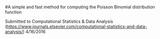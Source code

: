 #A simple and fast method for computing the Poisson Binomial distribution function

Submitted to Computational Statistics & Data Analysis (https://www.journals.elsevier.com/computational-statistics-and-data-analysis/) 4/16/2016
